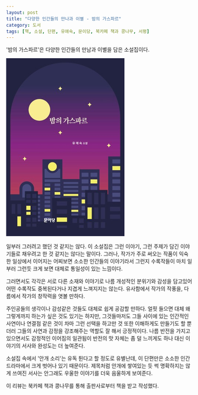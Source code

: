 ```yaml
---
layout: post
title: "다양한 인간들의 만나과 이별 - 밤의 가스파르"
category: 도서
tags: [책, 소설, 단편, 유애숙, 문이당, 북카페 책과 콩나무, 서평]
---
```


'밤의 가스파르'은
다양한 인간들의 만남과 이별을 담은 소설집이다.

![표지](/images/book/gaspard-de-la-nuit-book-h480.jpg)

일부러 그러려고 했던 것 같지는 않다.
이 소설집은 그런 이야기, 그런 주제가 담긴 이야기들로 채우려고 한 것 같지는 않다는 말이다.
그러나, 작가가 주로 써오는 작품이 익숙한 일상에서 이어지는
어찌보면 소소한 인간들의 이야기라서 그런지
수록작들이 마치 일부러 그런듯
크게 보면 대체로 통일성이 있는 느낌이다.

그러면서도 각각은 서로 다른 소재와 이야기로
나름 개성적인 분위기와 감성을 담고있어
어떤 수록작도 중복된다거나 지겹게 느껴지지는 않는다.
유사함에서 작가의 작풍을, 다름에서 작가의 창작력을 엿볼 만하다.

주인공들의 생각이나 감성같은 것들도 대체로 쉽게 공감할 만하다.
얼핏 들으면 대체 왜 그렇게까지 하는가 싶은 것도 있기는 하지만,
그것들마저도 그들 사이에 있는 인간적인 사연이나 연결점 같은 것이
차마 그런 선택을 하고만 것 또한 이해하게도 만들기도 할 뿐더러
그들의 사연과 감정을 강조해주는 역할도 잘 해서 긍정적이다.
나름 반전을 가지고 있으면서도
감정적인 이어짐의 일관됨이 반전의 맛 자체는 좀 덜 느끼게도 하나
대신 이야기의 서사와 완성도는 더 높여준다.

소설집 속에서 '안개 소리'는 유독 튄다고 할 정도로 유별난데,
이 단편만은 소소한 인간 드라마에서 크게 벗어나 있기 때문이다.
제목처럼 안개에 쌓여있는 듯 썩 명확하지는 않게 쓰여진 서사는
안그래도 우울한 이야기를 더욱 음울하게 보여준다.



<div class="im im-info">
이 리뷰는 북카페 책과 콩나무를 통해 출판사로부터 책을 받고 작성했다.
</div>
